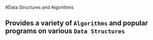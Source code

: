 #Data Structures and Algorithms

## Provides a variety of `Algorithms` and popular programs on various `Data Structures`
